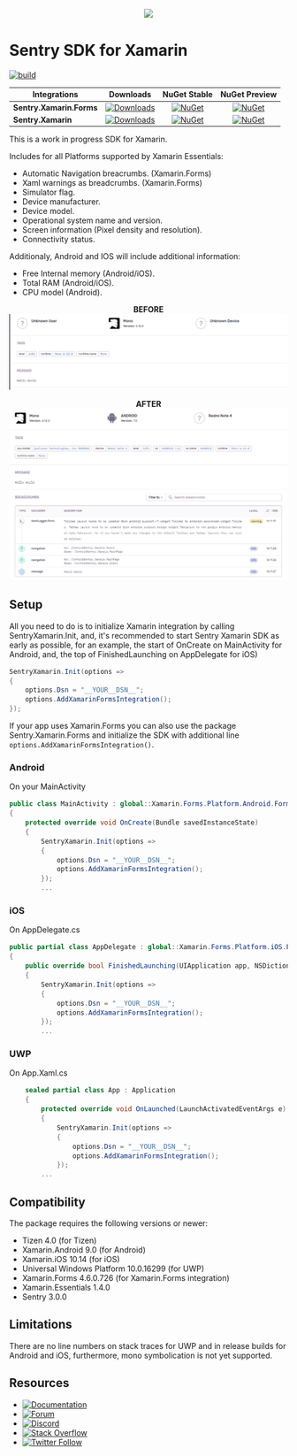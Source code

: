 <p align="center">
  <a href="https://sentry.io" target="_blank" align="center">
    <img src="https://sentry-brand.storage.googleapis.com/sentry-logo-black.png" width="280">
  </a>
  <br />
</p>
 
Sentry SDK for Xamarin
===========

[![build](https://github.com/getsentry/sentry-dotnet-xamarin/workflows/build/badge.svg?branch=main)](https://github.com/getsentry/sentry-dotnet-xamarin/actions?query=branch%3Amain)

|      Integrations             |    Downloads     |    NuGet Stable     |    NuGet Preview     |
| ----------------------------- | :-------------------: | :-------------------: | :-------------------: |
|  **Sentry.Xamarin.Forms**     | [![Downloads](https://img.shields.io/nuget/dt/Sentry.Xamarin.Forms.svg)](https://www.nuget.org/packages/Sentry.Xamarin.Forms) | [![NuGet](https://img.shields.io/nuget/v/Sentry.Xamarin.Forms.svg)](https://www.nuget.org/packages/Sentry.Xamarin.Forms)   |    [![NuGet](https://img.shields.io/nuget/vpre/Sentry.Xamarin.Forms.svg)](https://www.nuget.org/packages/Sentry.Xamarin.Forms)   |
|  **Sentry.Xamarin**     | [![Downloads](https://img.shields.io/nuget/dt/Sentry.Xamarin.svg)](https://www.nuget.org/packages/Sentry.Xamarin) | [![NuGet](https://img.shields.io/nuget/v/Sentry.Xamarin.svg)](https://www.nuget.org/packages/Sentry.Xamarin)   |    [![NuGet](https://img.shields.io/nuget/vpre/Sentry.Xamarin.svg)](https://www.nuget.org/packages/Sentry.Xamarin)   |

This is a work in progress SDK for Xamarin.

Includes for all Platforms supported by Xamarin Essentials:
* Automatic Navigation breacrumbs. (Xamarin.Forms)
* Xaml warnings as breadcrumbs. (Xamarin.Forms)
* Simulator flag.
* Device manufacturer.
* Device model.
* Operational system name and version.
* Screen information (Pixel density and resolution).
* Connectivity status.

Additionaly, Android and IOS will include additional information:
* Free Internal memory (Android/iOS).
* Total RAM (Android/iOS).
* CPU model (Android).
<p align="center">
  <b>BEFORE</b>
  
  <img src=".github/before_01.png"/>
</p>
<p align="center">
  <b>AFTER</b>
  
  <img src=".github/after_01.png"/>
</p>

## Setup
All you need to do is to initialize Xamarin integration by calling SentryXamarin.Init, and, it's recommended to start Sentry Xamarin SDK as early as possible, for an example, the start of OnCreate on MainActivity for Android, and, the top of FinishedLaunching on AppDelegate for iOS)

```C#
SentryXamarin.Init(options =>
{
    options.Dsn = "__YOUR__DSN__";
    options.AddXamarinFormsIntegration();
});

```

If your app uses Xamarin.Forms you can also use the package Sentry.Xamarin.Forms and initialize the SDK with additional line `options.AddXamarinFormsIntegration()`.

### Android
On your MainActivity
```C#
public class MainActivity : global::Xamarin.Forms.Platform.Android.FormsAppCompatActivity
{
    protected override void OnCreate(Bundle savedInstanceState)
    {
        SentryXamarin.Init(options =>
        {
            options.Dsn = "__YOUR__DSN__";
            options.AddXamarinFormsIntegration();
        });
        ...
```

### iOS
On AppDelegate.cs
```C#
public partial class AppDelegate : global::Xamarin.Forms.Platform.iOS.FormsApplicationDelegate
{
    public override bool FinishedLaunching(UIApplication app, NSDictionary options)
    {
        SentryXamarin.Init(options =>
        {
            options.Dsn = "__YOUR__DSN__";
            options.AddXamarinFormsIntegration();
        });
        ...
```

### UWP
On App.Xaml.cs
```C#
    sealed partial class App : Application
    {
        protected override void OnLaunched(LaunchActivatedEventArgs e)
        {
            SentryXamarin.Init(options =>
            {
                options.Dsn = "__YOUR__DSN__";
                options.AddXamarinFormsIntegration();
            });
        ...        
```

## Compatibility

The package requires the following versions or newer:

* Tizen 4.0 (for Tizen)
* Xamarin.Android 9.0 (for Android)
* Xamarin.iOS 10.14 (for iOS)
* Universal Windows Platform 10.0.16299 (for UWP)
* Xamarin.Forms 4.6.0.726 (for Xamarin.Forms integration)
* Xamarin.Essentials 1.4.0
* Sentry 3.0.0


## Limitations

There are no line numbers on stack traces for UWP and in release builds for Android and iOS, furthermore, mono symbolication is not yet supported.

## Resources

* [![Documentation](https://img.shields.io/badge/documentation-sentry.io-green.svg)](https://docs.sentry.io/platforms/dotnet/)
* [![Forum](https://img.shields.io/badge/forum-sentry-green.svg)](https://forum.sentry.io/c/sdks)
* [![Discord](https://img.shields.io/discord/621778831602221064)](https://discord.gg/Ww9hbqr)
* [![Stack Overflow](https://img.shields.io/badge/stack%20overflow-sentry-green.svg)](http://stackoverflow.com/questions/tagged/sentry)
* [![Twitter Follow](https://img.shields.io/twitter/follow/getsentry?label=getsentry&style=social)](https://twitter.com/intent/follow?screen_name=getsentry)

